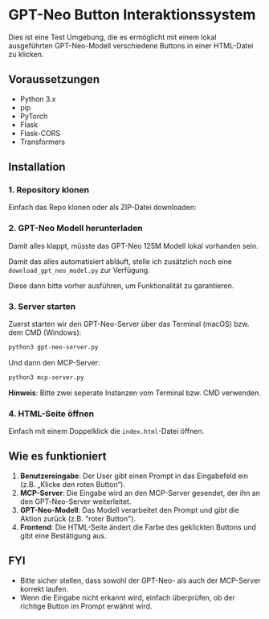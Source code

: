 # GPT-Neo Button Interaktionssystem

Dies ist eine Test Umgebung, die es ermöglicht mit einem lokal ausgeführten GPT-Neo-Modell verschiedene Buttons in einer HTML-Datei zu klicken.

## Voraussetzungen

- Python 3.x
- pip
- PyTorch
- Flask
- Flask-CORS
- Transformers

## Installation

### 1. Repository klonen

Einfach das Repo klonen oder als ZIP-Datei downloaden:

### 2. GPT-Neo Modell herunterladen

Damit alles klappt, müsste das GPT-Neo 125M Modell lokal vorhanden sein.

Damit das alles automatisiert abläuft, stelle ich zusätzlich noch eine `download_gpt_neo_model.py` zur Verfügung.

Diese dann bitte vorher ausführen, um Funktionalität zu garantieren.

### 3. Server starten

Zuerst starten wir den GPT-Neo-Server über das Terminal (macOS) bzw. dem CMD (Windows):

```bash
python3 gpt-neo-server.py
```

Und dann den MCP-Server:

```bash
python3 mcp-server.py
```

**Hinweis**: Bitte zwei seperate Instanzen vom Terminal bzw. CMD verwenden.


### 4. HTML-Seite öffnen

Einfach mit einem Doppelklick die `index.html`-Datei öffnen.

## Wie es funktioniert

1. **Benutzereingabe**: Der User gibt einen Prompt in das Eingabefeld ein (z.B. „Klicke den roten Button“).
2. **MCP-Server**: Die Eingabe wird an den MCP-Server gesendet, der ihn an den GPT-Neo-Server weiterleitet.
3. **GPT-Neo-Modell**: Das Modell verarbeitet den Prompt und gibt die Aktion zurück (z.B. "roter Button").
4. **Frontend**: Die HTML-Seite ändert die Farbe des geklickten Buttons und gibt eine Bestätigung aus.

## FYI

- Bitte sicher stellen, dass sowohl der GPT-Neo- als auch der MCP-Server korrekt laufen.
- Wenn die Eingabe nicht erkannt wird, einfach überprüfen, ob der richtige Button im Prompt erwähnt wird.
